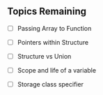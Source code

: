 ## Topics Remaining

- [ ] Passing Array to Function
- [ ] Pointers within Structure
- [ ] Structure vs Union
- [ ] Scope and life of a variable
- [ ] Storage class specifier

